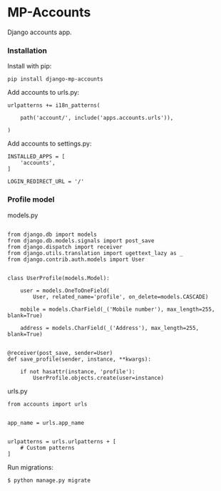 # MP-Accounts

Django accounts app.

### Installation

Install with pip:

```
pip install django-mp-accounts
```

Add accounts to urls.py:

```
urlpatterns += i18n_patterns(
    
    path('account/', include('apps.accounts.urls')),
    
)
```

Add accounts to settings.py:
```
INSTALLED_APPS = [
    'accounts',
]

LOGIN_REDIRECT_URL = '/'
```

### Profile model

models.py

```

from django.db import models
from django.db.models.signals import post_save
from django.dispatch import receiver
from django.utils.translation import ugettext_lazy as _
from django.contrib.auth.models import User


class UserProfile(models.Model):

    user = models.OneToOneField(
        User, related_name='profile', on_delete=models.CASCADE)

    mobile = models.CharField(_('Mobile number'), max_length=255, blank=True)

    address = models.CharField(_('Address'), max_length=255, blank=True)


@receiver(post_save, sender=User)
def save_profile(sender, instance, **kwargs):

    if not hasattr(instance, 'profile'):
        UserProfile.objects.create(user=instance)

```

urls.py

```
from accounts import urls


app_name = urls.app_name


urlpatterns = urls.urlpatterns + [
    # Custom patterns
]
```

Run migrations:
```
$ python manage.py migrate
```
